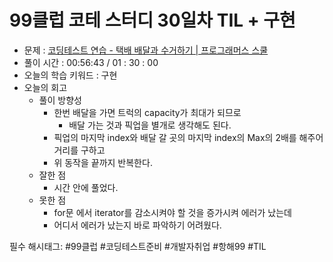 # **99클럽 코테 스터디 30일차 TIL + 구현**

- 문제 : [코딩테스트 연습 - 택배 배달과 수거하기 | 프로그래머스 스쿨](https://school.programmers.co.kr/learn/courses/30/lessons/150369)
- 풀이 시간 : 00:56:43 / 01 : 30 : 00
- 오늘의 학습 키워드 : 구현
- 오늘의 회고
    - 풀이 방향성
        - 한번 배달을 가면 트럭의 capacity가 최대가 되므로
            - 배달 가는 것과 픽업을 별개로 생각해도 된다.
        - 픽업의 마지막 index와 배달 갈 곳의 마지막 index의 Max의 2배를 해주어 거리를 구하고
        - 위 동작을 끝까지 반복한다.
    - 잘한 점
        - 시간 안에 풀었다.
    - 못한 점
        - for문 에서 iterator를 감소시켜야 할 것을 증가시켜 에러가 났는데
        - 어디서 에러가 났는지 바로 파악하기 어려웠다.

필수 해시태그: #99클럽 #코딩테스트준비 #개발자취업 #항해99 #TIL
